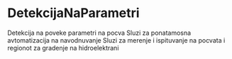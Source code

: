 # DetekcijaNaParametri
Detekcija na poveke parametri na pocva
Sluzi za ponatamosna avtomatizacija na navodnuvanje
Sluzi za merenje i ispituvanje na pocvata i regionot za gradenje na hidroelektrani
